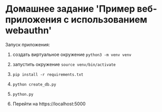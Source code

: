 
# Домашнее задание 'Пример веб-приложения с использованием webauthn'

Запуск приложения:

1) создать виртуальное окружение ```python3 -m venv venv```
2) запустить окружение ```source venv/bin/activate```

3) ```pip install -r requirements.txt```
4) ```python create_db.py```
5) ```python.py```
6) Перейти на https://localhost:5000